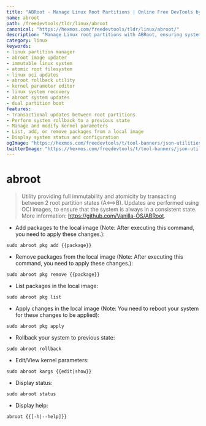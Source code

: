 ```yaml
---
title: "ABRoot - Manage Linux Root Partitions | Online Free DevTools by Hexmos"
name: abroot
path: /freedevtools/tldr/linux/abroot
canonical: "https://hexmos.com/freedevtools/tldr/linux/abroot/"
description: "Manage Linux root partitions with ABRoot, ensuring system consistency through OCI image-based updates. Secure rollback and kernel parameter editing. Free online tool, no registration required."
category: linux
keywords:
- linux partition manager
- abroot image updater
- immutable linux system
- atomic root filesystem
- linux oci updates
- abroot rollback utility
- kernel parameter editor
- linux system recovery
- abroot system updates
- dual partition boot
features:
- Transactional updates between root partitions
- Perform system rollback to a previous state
- Manage and modify kernel parameters
- List, add, or remove packages from a local image
- Display system status and configuration
ogImage: "https://hexmos.com/freedevtools/t/tool-banners/json-utilities-banner.png"
twitterImage: "https://hexmos.com/freedevtools/t/tool-banners/json-utilities-banner.png"
---
```


# abroot

> Utility providing full immutability and atomicity by transacting between 2 root partition states (A⟺B).
> Updates are performed using OCI images, to ensure that the system is always in a consistent state.
> More information: <https://github.com/Vanilla-OS/ABRoot>.

- Add packages to the local image (Note: After executing this command, you need to apply these changes.):

`sudo abroot pkg add {{package}}`

- Remove packages from the local image (Note: After executing this command, you need to apply these changes.):

`sudo abroot pkg remove {{package}}`

- List packages in the local image:

`sudo abroot pkg list`

- Apply changes in the local image (Note: You need to reboot your system for these changes to be applied):

`sudo abroot pkg apply`

- Rollback your system to previous state:

`sudo abroot rollback`

- Edit/View kernel parameters:

`sudo abroot kargs {{edit|show}}`

- Display status:

`sudo abroot status`

- Display help:

`abroot {{[-h|--help]}}`
